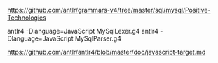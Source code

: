 https://github.com/antlr/grammars-v4/tree/master/sql/mysql/Positive-Technologies

antlr4 -Dlanguage=JavaScript MySqlLexer.g4
antlr4 -Dlanguage=JavaScript MySqlParser.g4

https://github.com/antlr/antlr4/blob/master/doc/javascript-target.md
